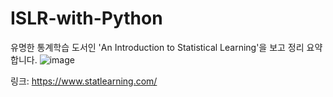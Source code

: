 # ISLR-with-Python
유명한 통계학습 도서인 'An Introduction to Statistical Learning'을 보고 정리 요약합니다.
![image](https://github.com/qusrud0113/ISLR-with-Python/assets/71627653/8cae77cc-7692-4206-b3a8-a23f290906de)


링크: https://www.statlearning.com/
